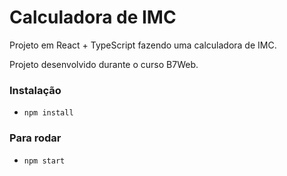 # Calculadora de IMC 

Projeto em React + TypeScript fazendo uma calculadora de IMC.

Projeto desenvolvido durante o curso B7Web.

### Instalação
- `npm install`

### Para rodar
- `npm start`